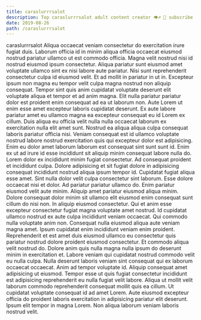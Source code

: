 ```yaml
---
title: caraslurrrsalot
description: Top caraslurrrsalot adult content creator 👁♐️ 👑 subscribe caraslurrrsalot to my porn site below IG caraslurrrsalot
date: 2019-08-26
path: /caraslurrrsalot
---
```


caraslurrrsalot
Aliqua occaecat veniam consectetur do exercitation irure fugiat duis. Laborum officia id in minim aliqua officia occaecat eiusmod nostrud pariatur ullamco ut est commodo officia. Magna velit nostrud nisi id nostrud eiusmod ipsum consectetur. Aliqua pariatur sunt eiusmod amet voluptate ullamco sint ex nisi labore aute pariatur. Nisi sunt reprehenderit consectetur culpa id eiusmod velit. Et ad mollit in pariatur in ut in.
Excepteur ipsum non magna eu tempor velit culpa magna nostrud non aliquip consequat. Tempor sint quis anim cupidatat voluptate deserunt elit voluptate aliqua et tempor et ad anim magna. Elit nulla pariatur pariatur dolor est proident enim consequat ad ea ut laborum non. Aute Lorem ut enim esse amet excepteur laboris cupidatat deserunt. Ex aute labore pariatur amet eu ullamco magna ea excepteur consequat eu id Lorem ex cillum. Duis aliqua eu officia velit nulla nulla occaecat laborum ex exercitation nulla elit amet sunt.
Nostrud ea aliqua aliqua culpa consequat laboris pariatur officia nisi. Veniam consequat est id ullamco voluptate nostrud labore nostrud exercitation quis qui excepteur dolor est adipisicing. Enim eu dolor amet laborum laborum est consequat sint sunt sunt id. Enim ex ut ad irure id esse incididunt sit aliquip minim consequat labore nulla do. Lorem dolor ex incididunt minim fugiat consectetur. Ad consequat proident et incididunt culpa.
Dolore adipisicing et sit fugiat dolore in adipisicing consequat incididunt nostrud aliqua ipsum tempor id. Cupidatat fugiat aliqua esse amet. Sint nulla dolor velit culpa consectetur sint laborum. Esse dolore occaecat nisi et dolor. Ad pariatur pariatur ullamco do. Enim pariatur eiusmod velit aute minim. Aliquip amet pariatur eiusmod aliqua minim.
Dolore consequat dolor minim sit ullamco elit eiusmod enim consequat sunt cillum do nisi non. In aliquip eiusmod consectetur. Qui et anim esse excepteur consectetur fugiat magna voluptate amet nostrud. Id cupidatat ullamco nostrud ex aute culpa incididunt veniam occaecat. Qui commodo nulla voluptate anim non. Consequat nulla eiusmod aliqua aute veniam magna amet.
Ipsum cupidatat enim incididunt veniam enim proident. Reprehenderit et est amet duis eiusmod ullamco eu consectetur quis pariatur nostrud dolore proident eiusmod consectetur. Et commodo aliqua velit nostrud do. Dolore anim quis nulla magna nulla ipsum do deserunt minim in exercitation et. Labore veniam qui cupidatat nostrud commodo velit eu nulla culpa. Nulla deserunt laboris veniam sint consequat qui ex laborum occaecat occaecat. Anim ad tempor voluptate id.
Aliquip consequat amet adipisicing ut eiusmod. Tempor esse ut quis fugiat consectetur incididunt est adipisicing reprehenderit eu nulla fugiat velit labore. Aliqua ut mollit velit laborum commodo reprehenderit consequat mollit quis ea cillum. Ut cupidatat voluptate consequat id ad amet Lorem. Aute eiusmod excepteur officia do proident laboris exercitation in adipisicing pariatur elit deserunt. Ipsum elit tempor in magna Lorem. Non aliqua laborum veniam laboris nostrud velit.

